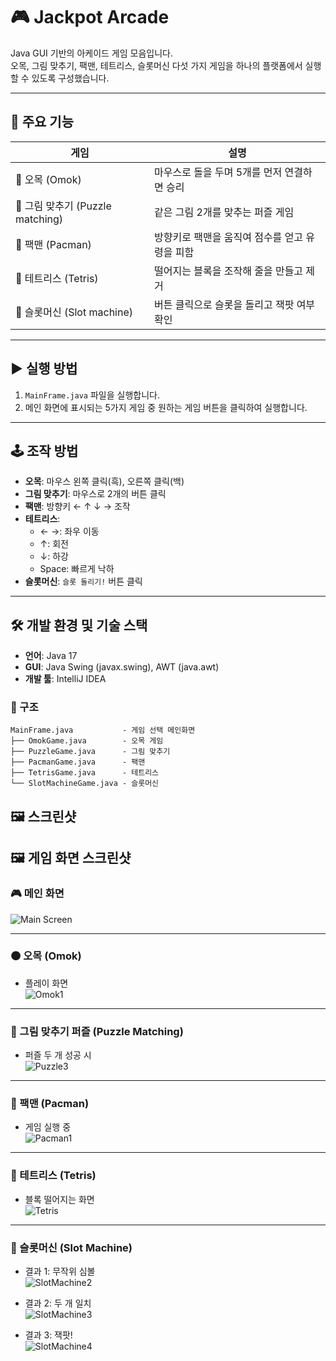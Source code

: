 # 🎮 Jackpot Arcade

Java GUI 기반의 아케이드 게임 모음입니다.  
오목, 그림 맞추기, 팩맨, 테트리스, 슬롯머신 다섯 가지 게임을 하나의 플랫폼에서 실행할 수 있도록 구성했습니다.

---

## 📌 주요 기능

| 게임                          | 설명 |
|-----------------------------|------|
| 🎯 오목 (Omok)                | 마우스로 돌을 두며 5개를 먼저 연결하면 승리 |
| 🧩 그림 맞추기 (Puzzle matching) | 같은 그림 2개를 맞추는 퍼즐 게임 |
| 👻 팩맨 (Pacman)              | 방향키로 팩맨을 움직여 점수를 얻고 유령을 피함 |
| 🧱 테트리스 (Tetris)            | 떨어지는 블록을 조작해 줄을 만들고 제거 |
| 🎰 슬롯머신 (Slot machine)      | 버튼 클릭으로 슬롯을 돌리고 잭팟 여부 확인 |

---

## ▶ 실행 방법

1. `MainFrame.java` 파일을 실행합니다.
2. 메인 화면에 표시되는 5가지 게임 중 원하는 게임 버튼을 클릭하여 실행합니다.

---

## 🕹️ 조작 방법

- **오목**: 마우스 왼쪽 클릭(흑), 오른쪽 클릭(백)
- **그림 맞추기**: 마우스로 2개의 버튼 클릭
- **팩맨**: 방향키 ← ↑ ↓ → 조작
- **테트리스**:
    - ← →: 좌우 이동
    - ↑: 회전
    - ↓: 하강
    - Space: 빠르게 낙하
- **슬롯머신**: `슬롯 돌리기!` 버튼 클릭

---

## 🛠 개발 환경 및 기술 스택

- **언어**: Java 17
- **GUI**: Java Swing (javax.swing), AWT (java.awt)
- **개발 툴**: IntelliJ IDEA

### 📂 구조
```
MainFrame.java           - 게임 선택 메인화면
├── OmokGame.java        - 오목 게임
├── PuzzleGame.java      - 그림 맞추기
├── PacmanGame.java      - 팩맨
├── TetrisGame.java      - 테트리스
└── SlotMachineGame.java - 슬롯머신
```

## 🖼️ 스크린샷

## 🖼️ 게임 화면 스크린샷

### 🎮 메인 화면
![Main Screen](./screenshots/MainFrame.png)

---

### 🟤 오목 (Omok)
- 플레이 화면  
  ![Omok1](./screenshots/omok1.png)


---

### 🧩 그림 맞추기 퍼즐 (Puzzle Matching)

- 퍼즐 두 개 성공 시  
  ![Puzzle3](./screenshots/puzzle3.png)

---

### 👻 팩맨 (Pacman)
- 게임 실행 중  
  ![Pacman1](./screenshots/pacman1.png)


---

### 🧱 테트리스 (Tetris)
- 블록 떨어지는 화면  
  ![Tetris](./screenshots/tetris.png)

---

### 🎰 슬롯머신 (Slot Machine)

- 결과 1: 무작위 심볼  
  ![SlotMachine2](./screenshots/slotmachine2.png)

- 결과 2: 두 개 일치  
  ![SlotMachine3](./screenshots/slotmachine3.png)

- 결과 3: 잭팟!  
  ![SlotMachine4](./screenshots/slotmachine4.png)


